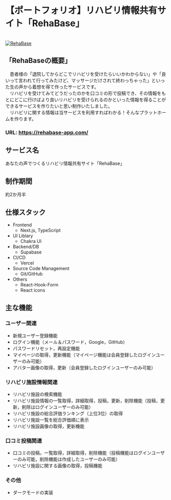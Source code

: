 # 【ポートフォリオ】リハビリ情報共有サイト「RehaBase」
<br>
<a href="https://rehabase-app.com/" target="_blank">
<img src="https://user-images.githubusercontent.com/88890984/203794990-86d374d2-aaea-4012-853a-5b603fd80290.png" alt="RehaBase" title="RehaBase">
</a>
<br>

## 「RehaBaseの概要」
　患者様の「退院してからどこでリハビリを受けたらいいかわからない」や「良いって言われて行ってみたけど、マッサージだけされて終わっちゃった」といった生の声から着想を得て作ったサービスです。<br>
　リハビリを受けてみてどうだったのかを口コミの形で投稿でき、その情報をもとにどこに行けばより良いリハビリを受けられるのかといった情報を得ることができるサービスを作りたいと思い制作いたしました。<br>
 　リハビリに関する情報は当サービスを利用すればわかる！そんなプラットホームを作ります。

### URL: https://rehabase-app.com/

## サービス名
あなたの声でつくるリハビリ情報共有サイト「RehaBase」

## 制作期間
約2か月半

## 仕様スタック
- Frontend  
  - Next.js, TypeScript
- UI Liblary
  - Chakra UI
- Backend/DB
  - Supabase
- CI/CD
  - Vercel
- Source Code Management
  - Git/GitHub
- Others
  - React-Hook-Form
  - React icons

## 主な機能
### ユーザー関連
- 新規ユーザー登録機能
- ログイン機能（メール＆パスワード，Google，GitHub）
- パスワードリセット，再設定機能
- マイページの取得，更新機能（マイページ機能は会員登録したログインユーザーのみ可能）
- アバター画像の取得，更新（会員登録したログインユーザーのみ可能）
### リハビリ施設情報関連
- リハビリ施設の検索機能
- リハビリ施設情報の一覧取得，詳細取得，投稿，更新，削除機能（投稿，更新，削除はログインユーザーのみ可能）
- リハビリ施設の総合評価ランキング（上位3位）の取得
- リハビリ施設一覧を総合評価順に表示
- リハビリ施設画像の取得，更新機能
### 口コミ投稿関連
- 口コミの投稿，一覧取得，詳細取得，削除機能（投稿機能はログインユーザーのみ可能，削除機能は作成したユーザーのみ可能）
- リハビリ施設に関する画像の取得，投稿機能
### その他
- ダークモードの実装
